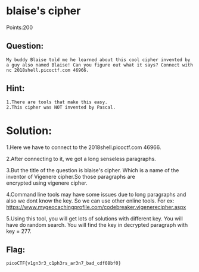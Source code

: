 #  blaise's cipher

Points:200

## Question:

```
My buddy Blaise told me he learned about this cool cipher invented by a guy also named Blaise! Can you figure out what it says? Connect with nc 2018shell.picoctf.com 46966. 
```


## Hint:

```
1.There are tools that make this easy.
2.This cipher was NOT invented by Pascal.
```


# Solution:

  1.Here we have to connect to the 2018shell.picoctf.com 46966.
  
  2.After connecting to it, we got a long senseless paragraphs.
  
  3.But the title of the question is blaise's cipher. Which is a name of the inventor of Vigenere cipher.So those paragraphs are  
  encrypted using vigenere cipher.
  
  4.Command line tools may have some issues due to long paragraphs and also we dont know the key. So we can use other online 
  tools. For ex: https://www.mygeocachingprofile.com/codebreaker.vigenerecipher.aspx
  
  5.Using this tool, you will get lots of solutions with different key. You will have do random search. You will find the key in 
  decrypted paragraph with key = 277.

## Flag:

```
picoCTF{v1gn3r3_c1ph3rs_ar3n7_bad_cdf08bf0}
```
